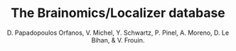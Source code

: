 ---
author: D. Papadopoulos Orfanos, V. Michel, Y. Schwartz, P. Pinel, A. Moreno, D. Le Bihan, & V. Frouin.
title: The Brainomics/Localizer database
journal: NeuroImage
year: 2017
type: article
doi: 10.1016/j.neuroimage.2015.09.052
team: yes
volume: 144
---